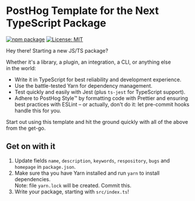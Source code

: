 # PostHog Template for the Next TypeScript Package

[![npm package](https://img.shields.io/npm/v/♦️♦️♦️SET-YOUR-OWN-PACKAGE-NAME-HERE♦️♦️♦️?style=flat-square)](https://www.npmjs.com/package/♦️♦️♦️SET-YOUR-OWN-PACKAGE-NAME-HERE♦️♦️♦️)
[![License: MIT](https://img.shields.io/badge/License-MIT-red.svg?style=flat-square)](https://opensource.org/licenses/MIT)

Hey there! Starting a new JS/TS package?

Whether it's a library, a plugin, an integration, a CLI, or anything else in the world:

-   Write it in TypeScript for best reliability and development experience.
-   Use the battle-tested Yarn for dependency management.
-   Test quickly and easily with Jest (plus `ts-jest` for TypeScript support).
-   Adhere to PostHog Style™️ by formatting code with Prettier and ensuring best practices with ESLint
    – or actually, don't do it: let pre-commit hooks handle this for you.

Start out using this template and hit the ground quickly with all of the above from the get-go.

## Get on with it

1. Update fields `name`, `description`, `keywords`, `respository`, `bugs` and `homepage` in `package.json`.
2. Make sure tha you have Yarn installed and run `yarn` to install dependencies.  
   Note: file `yarn.lock` will be created. Commit this.
3. Write your package, starting with `src/index.ts`!
